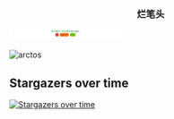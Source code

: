 
<h3 align="center">烂笔头</h3>

![](intro.svg)

![arctos](https://cdn.jsdelivr.net/gh/YeeKal/img_land/icon/arctos_1080x1080.jpg)


## Stargazers over time

[![Stargazers over time](https://starchart.cc/YeeKal/Doc.svg?variant=adaptive)](https://starchart.cc/YeeKal/Doc)


